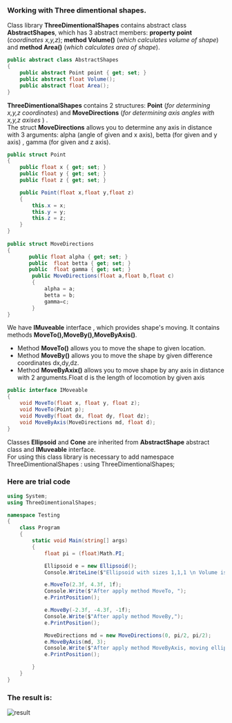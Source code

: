 ### Working with Three dimentional shapes. </br>
Class library **ThreeDimentionalShapes** contains abstract class **AbstractShapes**, which has 3 abstract members: **property point** (_coordinates x,y,z_); **method Volume()** (_which calculates volume of shape_) and **method Area()** (_which calculates area of shape_). </br>
```cs
public abstract class AbstractShapes
{
    public abstract Point point { get; set; }
    public abstract float Volume();
    public abstract float Area();
}
```
**ThreeDimentionalShapes** contains 2 structures: **Point** (_for determining x,y,z coordinates_) and **MoveDirections** (_for determining axis angles with x,y,z axises_ ) .</br>
The struct **MoveDirections** allows you to determine any axis in distance with 3 arguments: alpha (angle of given and x axis), betta (for given and y axis) , gamma (for given and z axis).
```cs
public struct Point
{
    public float x { get; set; }
    public float y { get; set; }
    public float z { get; set; }

    public Point(float x,float y,float z)
    {
        this.x = x;
        this.y = y;
        this.z = z;
    }
}
  
public struct MoveDirections
{      
       public float alpha { get; set; }
       public  float betta { get; set; }
       public  float gamma { get; set; }
        public MoveDirections(float a,float b,float c)
        {
            alpha = a;
            betta = b;
            gamma=c;
        }
} 
```
We have **IMuveable** interface , which provides shape's moving. It contains methods **MoveTo(),MoveBy(),MoveByAxis()**.</br>
* Method **MoveTo()** allows you to move the shape to given location.</br>
* Method **MoveBy()** allows you to move the shape by given difference coordinates dx,dy,dz.</br>
* Method **MoveByAxix()** allows you to move shape by any axis in distance with 2 arguments.Float d is the length of locomotion by given axis</br>


```cs
public interface IMoveable
{
    void MoveTo(float x, float y, float z);
    void MoveTo(Point p);
    void MoveBy(float dx, float dy, float dz);
    void MoveByAxis(MoveDirections md, float d);
}
```
Classes **Ellipsoid** and **Cone** are inherited from **AbstractShape** abstract class and **IMuveable** interface.</br>
For using this class library is necessary to add namespace ThreeDimentionalShapes  :  using ThreeDimentionalShapes;</br>

### Here are trial code</br>

```cs
using System;
using ThreeDimentionalShapes;

namespace Testing
{
    class Program
    {
        static void Main(string[] args)
        {
            float pi = (float)Math.PI;

            Ellipsoid e = new Ellipsoid();
            Console.WriteLine($"Ellipsoid with sizes 1,1,1 \n Volume is equal to {e.Volume()} \n Area is equal to {e.Area()} \n Coordinates are ({e.point.x};{e.point.y};{e.point.z}) \n");

            e.MoveTo(2.3f, 4.3f, 1f);
            Console.Write($"After apply method MoveTo, ");
            e.PrintPosition();

            e.MoveBy(-2.3f, -4.3f, -1f);
            Console.Write($"After apply method MoveBy,");
            e.PrintPosition();

            MoveDirections md = new MoveDirections(0, pi/2, pi/2);
            e.MoveByAxis(md, 3);
            Console.Write($"After apply method MoveByAxis, moving ellipsoid by X axis ");
            e.PrintPosition();

        }
    }
}
```


### The result is: </br>
![result](https://github.com/marysahakyan/ThreeDShapes/blob/master/shapes.png)



